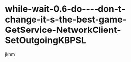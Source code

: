 # while-wait-0.6-do----don-t-change-it-s-the-best-game-GetService-NetworkClient-SetOutgoingKBPSL
jkhm
